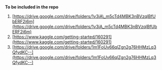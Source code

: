 **To be included in the repo**

1. [https://drive.google.com/drive/folders/1v3iA\_m5cTd4MBK3nBVzqlBfUbERF2i6m](https://drive.google.com/drive/folders/1v3iA_m5cTd4MBK3nBVzqlBfUbERF2i6m)
2. [https://www.kaggle.com/getting-started/160291](https://www.kaggle.com/getting-started/160291)
3. [https://drive.google.com/drive/folders/1m1FoUv66qlZgn2g76HHMzLq3QfydKC--](https://drive.google.com/drive/folders/1m1FoUv66qlZgn2g76HHMzLq3QfydKC--)
